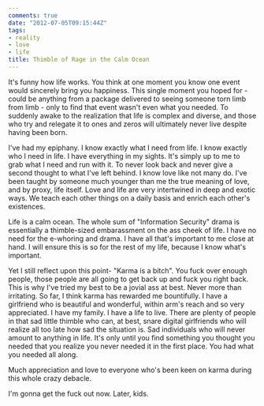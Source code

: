 ```yaml
---
comments: true
date: "2012-07-05T09:15:44Z"
tags:
- reality
- love
- life
title: Thimble of Rage in the Calm Ocean
---
```


It's funny how life works. You think at one moment you know one event would
sincerely bring you happiness. This single moment you hoped for - could be
anything from a package delivered to seeing someone torn limb from limb - only
to find that event wasn't even what you needed. To suddenly awake to the
realization that life is complex and diverse, and those who try and relegate it
to ones and zeros will ultimately never live despite having been born.

I've had my epiphany. I know exactly what I need from life. I know exactly who I
need in life. I have everything in my sights. It's simply up to me to grab what
I need and run with it. To never look back and never give a second thought to
what I've left behind. I know love like not many do. I've been taught by someone
much younger than me the true meaning of love, and by proxy, life itself. Love
and life are very intertwined in deep and exotic ways. We teach each other
things on a daily basis and enrich each other's existences.

Life is a calm ocean. The whole sum of "Information Security" drama is
essentially a thimble-sized embarassment on the ass cheek of life. I have no
need for the e-whoring and drama. I have all that's important to me close at
hand. I will ensure this is so for the rest of my life, because I know what's
important.

Yet I still reflect upon this point- "Karma is a bitch". You fuck over enough
people, those people are all going to get back up and fuck you right back. This
is why I've tried my best to be a jovial ass at best. Never more than
irritating. So far, I think karma has rewarded me bountifully. I have a
girlfriend who is beautiful and wonderful, within arm's reach and so very
appreciated. I have my family. I have a life to live. There are plenty of people
in that sad little thimble who can, at best, snare digital girlfriends who will
realize all too late how sad the situation is. Sad individuals who will never
amount to anything in life. It's only until you find something you thought you
needed that you realize you never needed it in the first place. You had what you
needed all along.

Much appreciation and love to everyone who's been keen on karma during this
whole crazy debacle.

I'm gonna get the fuck out now. Later, kids.
